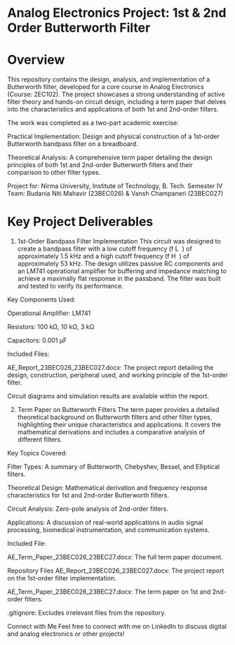 # Analog Electronics Project: 1st & 2nd Order Butterworth Filter

# Overview

This repository contains the design, analysis, and implementation of a Butterworth filter, developed for a core course in Analog Electronics (Course: 2EC102). The project showcases a strong understanding of active filter theory and hands-on circuit design, including a term paper that delves into the characteristics and applications of both 1st and 2nd-order filters.

The work was completed as a two-part academic exercise:

Practical Implementation: Design and physical construction of a 1st-order Butterworth bandpass filter on a breadboard.

Theoretical Analysis: A comprehensive term paper detailing the design principles of both 1st and 2nd-order Butterworth filters and their comparison to other filter types.

Project for: Nirma University, Institute of Technology, B. Tech. Semester IV
Team: Budania Niti Mahavir (23BEC026) & Vansh Champaneri (23BEC027)

# Key Project Deliverables
1. 1st-Order Bandpass Filter Implementation
This circuit was designed to create a bandpass filter with a low cutoff frequency (f 
L
​
 ) of approximately 1.5 kHz and a high cutoff frequency (f 
H
​
 ) of approximately 53 kHz. The design utilizes passive RC components and an LM741 operational amplifier for buffering and impedance matching to achieve a maximally flat response in the passband. The filter was built and tested to verify its performance.

Key Components Used:

Operational Amplifier: LM741

Resistors: 100 kΩ, 10 kΩ, 3 kΩ

Capacitors: 0.001 µF

Included Files:

AE_Report_23BEC026_23BEC027.docx: The project report detailing the design, construction, peripheral used, and working principle of the 1st-order filter.

Circuit diagrams and simulation results are available within the report.

2. Term Paper on Butterworth Filters
The term paper provides a detailed theoretical background on Butterworth filters and other filter types, highlighting their unique characteristics and applications. It covers the mathematical derivations and includes a comparative analysis of different filters.

Key Topics Covered:

Filter Types: A summary of Butterworth, Chebyshev, Bessel, and Elliptical filters.

Theoretical Design: Mathematical derivation and frequency response characteristics for 1st and 2nd-order Butterworth filters.

Circuit Analysis: Zero-pole analysis of 2nd-order filters.

Applications: A discussion of real-world applications in audio signal processing, biomedical instrumentation, and communication systems.

Included File:

AE_Term_Paper_23BEC026_23BEC27.docx: The full term paper document.

Repository Files
AE_Report_23BEC026_23BEC027.docx: The project report on the 1st-order filter implementation.

AE_Term_Paper_23BEC026_23BEC27.docx: The term paper on 1st and 2nd-order filters.

.gitignore: Excludes irrelevant files from the repository.

Connect with Me
Feel free to connect with me on LinkedIn to discuss digital and analog electronics or other projects!
